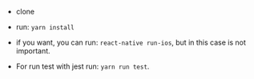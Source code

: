 - clone

- run: `yarn install`

- if you want, you can run: `react-native run-ios`, but in this case is not important.

- For run test with jest run: `yarn run test`.